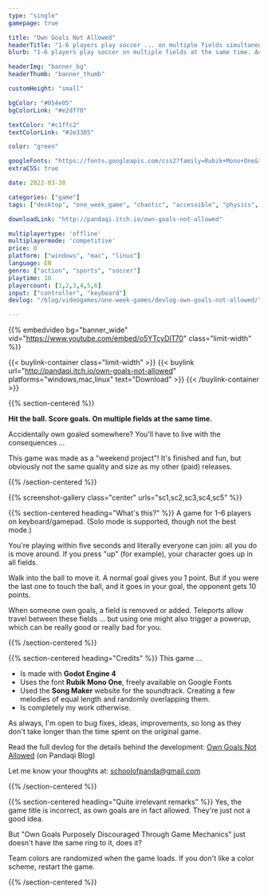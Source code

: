 ```yaml
---
type: "single"
gamepage: true

title: "Own Goals Not Allowed"
headerTitle: "1-6 players play soccer ... on multiple fields simultaneously"
blurb: "1-6 players play soccer on multiple fields at the same time. Accidentally scoring an own goal somewhere is BAD."

headerImg: "banner_bg"
headerThumb: "banner_thumb"

customHeight: "small"

bgColor: "#054e05"
bgColorLink: "#e2df70"

textColor: "#c1ffc2"
textColorLink: "#2e3305"

color: "green"

googleFonts: "https://fonts.googleapis.com/css2?family=Rubik+Mono+One&family=Rubik:ital,wght@0,400;0,900;1,400&display=swap"
extraCSS: true

date: 2022-03-30

categories: ["game"]
tags: ["desktop", "one_week_game", "chaotic", "accessible", "physics", "soccer", "party_game"]

downloadLink: "http://pandaqi.itch.io/own-goals-not-allowed"

multiplayertype: 'offline'
multiplayermode: 'competitive'
price: 0
platform: ["windows", "mac", "linux"]
language: EN
genre: ["action", "sports", "soccer"]
playtime: 10
playercount: [1,2,3,4,5,6]
input: ["controller", "keyboard"]
devlog: "/blog/videogames/one-week-games/devlog-own-goals-not-allowed/"

---
```


{{% embedvideo bg="banner_wide" vid="https://www.youtube.com/embed/o5YTcyDlT70" class="limit-width" %}}

{{< buylink-container class="limit-width" >}}
{{< buylink url="http://pandaqi.itch.io/own-goals-not-allowed" platforms="windows,mac,linux"  text="Download" >}} 
{{< /buylink-container >}}

{{% section-centered %}}

**Hit the ball. Score goals. On multiple fields at the same time.**

Accidentally own goaled somewhere? You'll have to live with the consequences ...

This game was made as a "weekend project"! It's finished and fun, but obviously not the same quality and size as my other (paid) releases.

{{% /section-centered %}}

{{% screenshot-gallery class="center" urls="sc1,sc2,sc3,sc4,sc5" %}}

{{% section-centered heading="What's this?" %}}
A game for 1&ndash;6 players on keyboard/gamepad. (Solo mode is supported, though not the best mode.)

You're playing within five seconds and literally everyone can join: all you do is move around. If you press "up" (for example), your character goes up in all fields.

Walk into the ball to move it. A normal goal gives you 1 point. But if you were the last one to touch the ball, and it goes in your goal, the opponent gets 10 points.

When someone own goals, a field is removed or added. Teleports allow travel between these fields ... but using one might also trigger a powerup, which can be really good or really bad for you.

{{% /section-centered %}}

{{% section-centered heading="Credits" %}}
This game ...
* Is made with **Godot Engine 4**
* Uses the font **Rubik Mono One**, freely available on Google Fonts
* Used the **Song Maker** website for the soundtrack. Creating a few melodies of equal length and randomly overlapping them.
* Is completely my work otherwise.

As always, I'm open to bug fixes, ideas, improvements, so long as they don't take longer than the time spent on the original game.

Read the full devlog for the details behind the development: [Own Goals Not Allowed](/blog/videogames/one-week-games/devlog-own-goals-not-allowed) (on Pandaqi Blog)

Let me know your thoughts at: [schoolofpanda@gmail.com](mailto:schoolofpanda@gmail.com)

{{% /section-centered %}}

{{% section-centered heading="Quite irrelevant remarks" %}}
Yes, the game title is incorrect, as own goals are in fact allowed. They're just not a good idea.

But "Own Goals Purposely Discouraged Through Game Mechanics" just doesn't have the same ring to it, does it?

Team colors are randomized when the game loads. If you don't like a color scheme, restart the game.

{{% /section-centered %}}